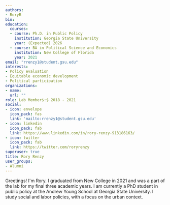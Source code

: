 ```yaml
---
authors:
- RoryR
bio: 
education:
  courses:
  - course: Ph.D. in Public Policy
    institution: Georgia State University
    year: (Expected) 2026
  - course: BA in Political Science and Economics
    institution: New College of Florida
    year: 2021
email: "rrenzy1@student.gsu.edu"
interests:
- Policy evaluation
- Equitable economic development
- Political participation
organizations:
- name: 
  url: ""
role: Lab Member$:$ 2018 - 2021
social:
- icon: envelope
  icon_pack: fas
  link: 'mailto:rrenzy1@student.gsu.edu'
- icon: linkedin
  icon_pack: fab
  link: https://www.linkedin.com/in/rory-renzy-913186163/
- icon: twitter
  icon_pack: fab
  link: https://twitter.com/roryrenzy
superuser: true
title: Rory Renzy
user_groups:
- Alumni
---
```


Greetings! I'm Rory. I graduated from New College in 2021 and was a part of the lab for my final three academic years. I am currently a PhD student in public policy at the Andrew Young School at Georgia State University. I study social and labor policies, with a focus on the urban context.